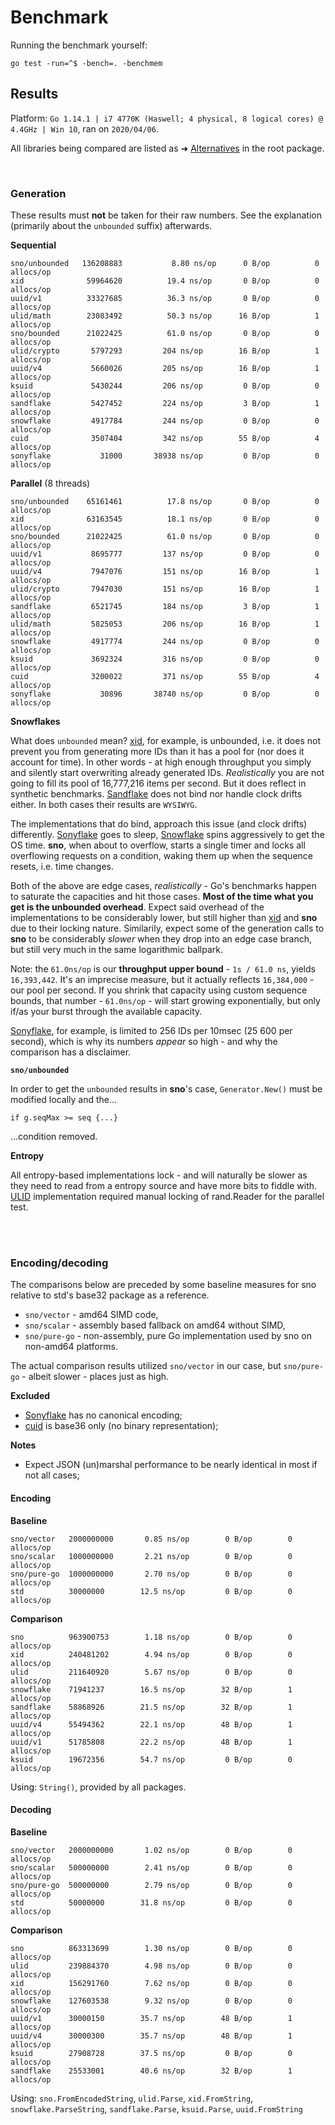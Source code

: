 # Benchmark

Running the benchmark yourself:

```
go test -run=^$ -bench=. -benchmem
```

## Results

Platform: `Go 1.14.1 | i7 4770K (Haswell; 4 physical, 8 logical cores) @ 4.4GHz | Win 10`, ran on `2020/04/06`.

All libraries being compared are listed as ➜ [Alternatives](./README.md#alternatives) in the root package.

<br />

### Generation

These results must **not** be taken for their raw numbers. See the explanation 
(primarily about the `unbounded` suffix) afterwards.

**Sequential**
```
sno/unbounded   136208883           8.80 ns/op      0 B/op          0 allocs/op
xid              59964620          19.4 ns/op       0 B/op          0 allocs/op
uuid/v1          33327685          36.3 ns/op       0 B/op          0 allocs/op
ulid/math        23083492          50.3 ns/op      16 B/op          1 allocs/op
sno/bounded      21022425          61.0 ns/op       0 B/op          0 allocs/op
ulid/crypto       5797293         204 ns/op        16 B/op          1 allocs/op
uuid/v4           5660026         205 ns/op        16 B/op          1 allocs/op
ksuid             5430244         206 ns/op         0 B/op          0 allocs/op
sandflake         5427452         224 ns/op         3 B/op          1 allocs/op
snowflake         4917784         244 ns/op         0 B/op          0 allocs/op
cuid              3507404         342 ns/op        55 B/op          4 allocs/op
sonyflake           31000       38938 ns/op         0 B/op          0 allocs/op
```

**Parallel** (8 threads)

```
sno/unbounded    65161461          17.8 ns/op       0 B/op          0 allocs/op
xid              63163545          18.1 ns/op       0 B/op          0 allocs/op
sno/bounded      21022425          61.0 ns/op       0 B/op          0 allocs/op
uuid/v1           8695777         137 ns/op         0 B/op          0 allocs/op
uuid/v4           7947076         151 ns/op        16 B/op          1 allocs/op
ulid/crypto       7947030         151 ns/op        16 B/op          1 allocs/op
sandflake         6521745         184 ns/op         3 B/op          1 allocs/op
ulid/math         5825053         206 ns/op        16 B/op          1 allocs/op
snowflake         4917774         244 ns/op         0 B/op          0 allocs/op
ksuid             3692324         316 ns/op         0 B/op          0 allocs/op
cuid              3200022         371 ns/op        55 B/op          4 allocs/op
sonyflake           30896       38740 ns/op         0 B/op          0 allocs/op
```

**Snowflakes**

What does `unbounded` mean? [xid], for example, is unbounded, i.e. it does not prevent you from generating more IDs 
than it has a pool for (nor does it account for time). In other words - at high enough throughput you simply and 
silently start overwriting already generated IDs. *Realistically* you are not going to fill its pool of 
16,777,216 items per second. But it does reflect in synthetic benchmarks. [Sandflake] does not bind nor handle clock 
drifts either. In both cases their results are `WYSIWYG`.

The implementations that do bind, approach this issue (and clock drifts) differently. [Sonyflake] goes to sleep, 
[Snowflake] spins aggressively to get the OS time. **sno**, when about to overflow, starts a single timer and 
locks all overflowing requests on a condition, waking them up when the sequence resets, i.e. time changes.

Both of the above are edge cases, *realistically* - Go's benchmarks happen to saturate the capacities and hit 
those cases. **Most of the time what you get is the unbounded overhead**.  Expect said overhead of the 
implementations to be considerably lower, but still higher than [xid] and **sno** due to their locking nature. 
Similarily, expect some of the generation calls to **sno** to be considerably *slower* when they drop into an 
edge case branch, but still very much in the same logarithmic ballpark.

Note: the `61.0ns/op` is our **throughput upper bound** - `1s / 61.0 ns`, yields `16,393,442`. It's an imprecise 
measure, but it actually reflects `16,384,000` - our pool per second. If you shrink that capacity using custom 
sequence bounds, that number - `61.0ns/op` - will start growing exponentially, but only if/as your burst through 
the available capacity.

[Sonyflake], for example, is limited to 256 IDs per 10msec (25 600 per second), which is why its numbers *appear* so 
high - and why the comparison has a disclaimer.

**`sno/unbounded`**

In order to get the `unbounded` results in **sno**'s case, `Generator.New()` must be modified locally
and the...
```
if g.seqMax >= seq {...}
```
...condition removed.

**Entropy**

All entropy-based implementations lock - and will naturally be slower as they need to read from a entropy source and 
have more bits to fiddle with. [ULID] implementation required manual locking of rand.Reader for the parallel test.


<br /><br />

### Encoding/decoding

The comparisons below are preceded by some baseline measures for sno relative to std's base32 package
as a reference.

- `sno/vector` - amd64 SIMD code,
- `sno/scalar` - assembly based fallback on amd64 without SIMD,
- `sno/pure-go` - non-assembly, pure Go implementation used by sno on non-amd64 platforms.

The actual comparison results utilized `sno/vector` in our case, but `sno/pure-go`  - albeit slower -
places just as high.

**Excluded**
- [Sonyflake] has no canonical encoding;
- [cuid] is base36 only (no binary representation);

**Notes**
- Expect JSON (un)marshal performance to be nearly identical in most if not all cases;


#### Encoding

**Baseline**
```
sno/vector   2000000000       0.85 ns/op        0 B/op        0 allocs/op
sno/scalar   1000000000       2.21 ns/op        0 B/op        0 allocs/op
sno/pure-go  1000000000       2.70 ns/op        0 B/op        0 allocs/op
std          30000000        12.5 ns/op         0 B/op        0 allocs/op
```

**Comparison**

```
sno          963900753        1.18 ns/op        0 B/op        0 allocs/op
xid          240481202        4.94 ns/op        0 B/op        0 allocs/op
ulid         211640920        5.67 ns/op        0 B/op        0 allocs/op
snowflake    71941237        16.5 ns/op        32 B/op        1 allocs/op
sandflake    58868926        21.5 ns/op        32 B/op        1 allocs/op
uuid/v4      55494362        22.1 ns/op        48 B/op        1 allocs/op
uuid/v1      51785808        22.2 ns/op        48 B/op        1 allocs/op
ksuid        19672356        54.7 ns/op         0 B/op        0 allocs/op
```

Using: `String()`, provided by all packages.


#### Decoding

**Baseline**
```
sno/vector   2000000000       1.02 ns/op        0 B/op        0 allocs/op
sno/scalar   500000000        2.41 ns/op        0 B/op        0 allocs/op
sno/pure-go  500000000        2.79 ns/op        0 B/op        0 allocs/op
std          50000000        31.8 ns/op         0 B/op        0 allocs/op
```

**Comparison**

```
sno          863313699        1.30 ns/op        0 B/op        0 allocs/op
ulid         239884370        4.98 ns/op        0 B/op        0 allocs/op
xid          156291760        7.62 ns/op        0 B/op        0 allocs/op
snowflake    127603538        9.32 ns/op        0 B/op        0 allocs/op
uuid/v1      30000150        35.7 ns/op        48 B/op        1 allocs/op
uuid/v4      30000300        35.7 ns/op        48 B/op        1 allocs/op
ksuid        27908728        37.5 ns/op         0 B/op        0 allocs/op
sandflake    25533001        40.6 ns/op        32 B/op        1 allocs/op
```

Using: `sno.FromEncodedString`, `ulid.Parse`, `xid.FromString`, `snowflake.ParseString`, `sandflake.Parse`, `ksuid.Parse`, 
`uuid.FromString`


[UUID]: https://github.com/gofrs/uuid
[KSUID]: https://github.com/segmentio/ksuid
[cuid]: https://github.com/lucsky/cuid
[Snowflake]: https://github.com/bwmarrin/snowflake
[Sonyflake]: https://github.com/sony/sonyflake
[Sandflake]: https://github.com/celrenheit/sandflake
[ULID]: https://github.com/oklog/ulid
[xid]: https://github.com/rs/xid